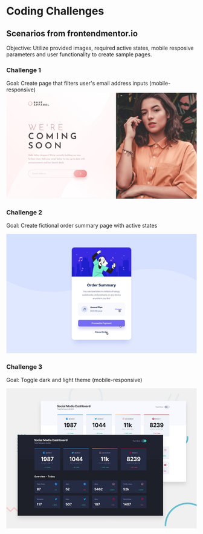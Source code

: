 

<h1>Coding Challenges</h1>
<h2>Scenarios from frontendmentor.io</h2>

<p> Objective: Utilize provided images, required active states, mobile resposive parameters and user functionality to create sample pages. </p>

<h3>Challenge 1</h3>
<p>Goal: Create page that filters user's email address inputs (mobile-responsive)
<img src= "base-apparel-coming-soon-master\design\desktop-design.jpg">
<h3>Challenge 2</h3>
<p>Goal: Create fictional order summary page with active states</p>
</p>
<img src= "order-summary-component-main\design\active-states.jpg">
<h3>Challenge 3</h3>
<p>Goal: Toggle dark and light theme (mobile-responsive)</p>
<img src="social-media-dashboard-with-theme-switcher-master\design\desktop-preview.jpg">